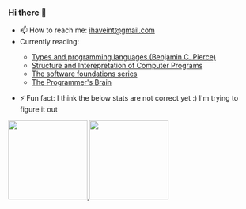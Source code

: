 ### Hi there 👋



- 📫 How to reach me: ihaveint@gmail.com
- Currently reading: 
<ul>
  <ul>
    <li>
     <a href="https://www.cis.upenn.edu/~bcpierce/tapl/">Types and programming languages (Benjamin C. Pierce)</a>
    </li>
    <li>
     <a href="https://mitpress.mit.edu/sites/default/files/sicp/full-text/book/book.html">Structure and Interepretation of Computer Programs</a>
    </li>
    <li>
     <a href="https://softwarefoundations.cis.upenn.edu">The software foundations series</a>
    </li>
    <li>
     <a href="https://www.manning.com/books/the-programmers-brain">The Programmer's Brain</a>
    </li>
  </ul>
</ul>

- ⚡ Fun fact: I think the below stats are not correct yet :) I'm trying to figure it out

<!--
**ihaveint/ihaveint** is a ✨ _special_ ✨ repository because its `README.md` (this file) appears on your GitHub profile.

Here are some ideas to get you started:

- 🔭 I’m currently working on ...
- 🌱 I’m currently learning ...
- 👯 I’m looking to collaborate on ...
- 🤔 I’m looking for help with ...
- 💬 Ask me about ...

- 😄 Pronouns: ...

-->

<a href="https://github.com/ihaveint">
  <img height="160em" src="https://github-readme-stats.vercel.app/api?username=ihaveint&show_icons=true&include_all_commits=true&custom_title=GitHub+Stats&theme=vue">
  <img height="160em" src="https://github-readme-stats.vercel.app/api/top-langs/?username=ihaveint&layout=compact&theme=vue">
</a>
